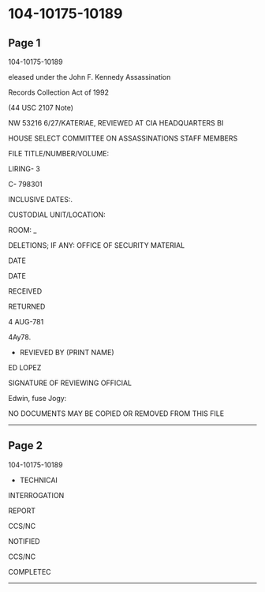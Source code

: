 # 104-10175-10189

## Page 1

104-10175-10189

eleased under the John F. Kennedy Assassination

Records Collection Act of 1992

(44 USC 2107 Note)

NW 53216 6/27/KATERIAE, REVIEWED AT CIA HEADQUARTERS BI

HOUSE SELECT COMMITTEE ON ASSASSINATIONS STAFF MEMBERS

FILE TITLE/NUMBER/VOLUME:

LIRING- 3

C- 798301

INCLUSIVE DATES:.

CUSTODIAL UNIT/LOCATION:

ROOM: _

DELETIONS; IF ANY: OFFICE OF SECURITY MATERIAL

DATE

DATE

RECEIVED

RETURNED

4 AUG-781

4Ay78.

- REVIEVED BY (PRINT NAME)

ED LOPEZ

SIGNATURE OF REVIEWING OFFICIAL

Edwin, fuse Jogy:

NO DOCUMENTS MAY BE COPIED OR REMOVED FROM THIS FILE

---

## Page 2

104-10175-10189

* TECHNICAI

INTERROGATION

REPORT

CCS/NC

NOTIFIED

CCS/NC

COMPLETEC

---

